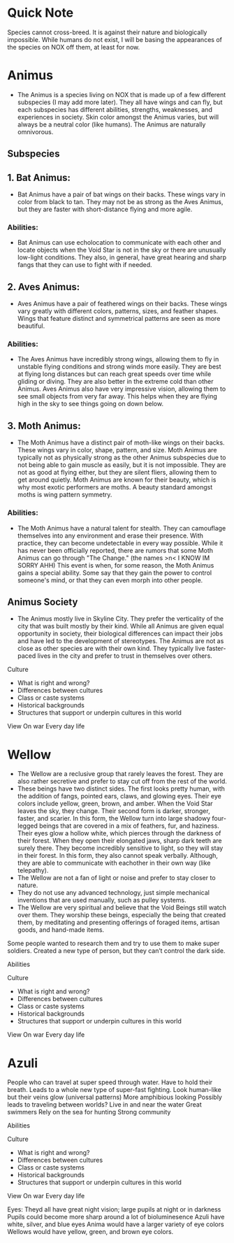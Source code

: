 # Quick Note
Species cannot cross-breed. It is against their nature and biologically impossible. While humans do not exist, I will be basing the appearances of the species on NOX off them, at least for now.

# Animus
- The Animus is a species living on NOX that is made up of a few different subspecies (I may add more later). They all have wings and can fly, but each subspecies has different abilities, strengths, weaknesses, and experiences in society. Skin color amongst the Animus varies, but will always be a neutral color (like humans). The Animus are naturally omnivorous.

## Subspecies

## 1. Bat Animus:
- Bat Animus have a pair of bat wings on their backs. These wings vary in color from black to tan. They may not be as strong as the Aves Animus, but they are faster with short-distance flying and more agile. 

### Abilities:
- Bat Animus can use echolocation to communicate with each other and locate objects when the Void Star is not in the sky or there are unusually low-light conditions. They also, in general, have great hearing and sharp fangs that they can use to fight with if needed. 

## 2. Aves Animus: 
- Aves Animus have a pair of feathered wings on their backs. These wings vary greatly with different colors, patterns, sizes, and feather shapes. Wings that feature distinct and symmetrical patterns are seen as more beautiful. 

### Abilities:
- The Aves Animus have incredibly strong wings, allowing them to fly in unstable flying conditions and strong winds more easily. They are best at flying long distances but can reach great speeds over time while gliding or diving. They are also better in the extreme cold than other Animus. Aves Animus also have very impressive vision, allowing them to see small objects from very far away. This helps when they are flying high in the sky to see things going on down below. 


## 3. Moth Animus:
- The Moth Animus have a distinct pair of moth-like wings on their backs. These wings vary in color, shape, pattern, and size. Moth Animus are typically not as physically strong as the other Animus subspecies due to not being able to gain muscle as easily, but it is not impossible. They are not as good at flying either, but they are silent fliers, allowing them to get around quietly. Moth Animus are known for their beauty, which is why most exotic performers are moths. A beauty standard amongst moths is wing pattern symmetry. 

### Abilities:
- The Moth Animus have a natural talent for stealth. They can camouflage themselves into any environment and erase their presence. With practice, they can become undetectable in every way possible. While it has never been officially reported, there are rumors that some Moth Animus can go through "The Change." (the names >n< I KNOW IM SORRY AHH) This event is when, for some reason, the Moth Animus gains a special ability. Some say that they gain the power to control someone's mind, or that they can even morph into other people. 

## Animus Society
- The Animus mostly live in Skyline City. They prefer the verticality of the city that was built mostly by their kind. While all Animus are given equal opportunity in society, their biological differences can impact their jobs and have led to the development of stereotypes. The Animus are not as close as other species are with their own kind. They typically live faster-paced lives in the city and prefer to trust in themselves over others. 


Culture
- What is right and wrong?
- Differences between cultures
- Class or caste systems
- Historical backgrounds
- Structures that support or underpin cultures in this world

View On war
Every day life



# Wellow
- The Wellow are a reclusive group that rarely leaves the forest. They are also rather secretive and prefer to stay cut off from the rest of the world.
- These beings have two distinct sides. The first looks pretty human, with the addition of fangs, pointed ears, claws, and glowing eyes. Their eye colors include yellow, green, brown, and amber. When the Void Star leaves the sky, they change. Their second form is darker, stronger, faster, and scarier. In this form, the Wellow turn into large shadowy four-legged beings that are covered in a mix of feathers, fur, and haziness. Their eyes glow a hollow white, which pierces through the darkness of their forest. When they open their elongated jaws, sharp dark teeth are surely there. They become incredibly sensitive to light, so they will stay in their forest. In this form, they also cannot speak verbally. Although, they are able to communicate with eachother in their own way (like telepathy).
-  The Wellow are not a fan of light or noise and prefer to stay closer to nature.
-  They do not use any advanced technology, just simple mechanical inventions that are used manually, such as pulley systems.
-  The Wellow are very spiritual and believe that the Void Beings still watch over them. They worship these beings, especially the being that created them, by meditating and presenting offerings of foraged items, artisan goods, and hand-made items.



Some people wanted to research them and try to use them to make super soldiers. Created a new type of person, but they can’t control the dark side. 



Abilities 

Culture
- What is right and wrong?
- Differences between cultures
- Class or caste systems
- Historical backgrounds
- Structures that support or underpin cultures in this world

View On war
Every day life


# Azuli
People who can travel at super speed through water. 
Have to hold their breath. 
Leads to a whole new type of super-fast fighting. 
Look human-like but their veins glow (universal patterns)
More amphibious looking
Possibly leads to traveling between worlds?
Live in and near the water
Great swimmers
Rely on the sea for hunting
Strong community 

Abilities

Culture
- What is right and wrong?
- Differences between cultures
- Class or caste systems
- Historical backgrounds
- Structures that support or underpin cultures in this world

View On war
Every day life


Eyes:
Theyd all have great night vision; large pupils at night or in darkness
Pupils could become more sharp around a lot of bioluminesence 
Azuli have white, silver, and blue eyes
Anima would have a larger variety of eye colors
Wellows would have yellow, green, and brown eye colors.

